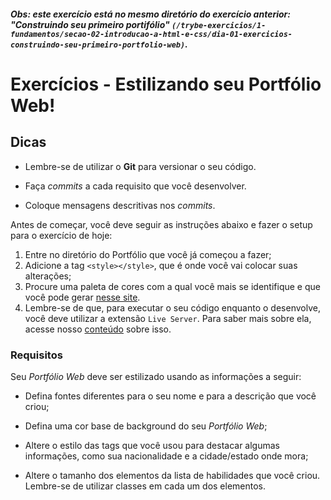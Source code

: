 
##### Obs: este exercício está no mesmo diretório do exercício anterior: "Construindo seu primeiro portifólio" `(/trybe-exercicios/1-fundamentos/secao-02-introducao-a-html-e-css/dia-01-exercicios-construindo-seu-primeiro-portfolio-web)`.

# Exercícios - Estilizando seu Portfólio Web!

## Dicas

-   Lembre-se de utilizar o  **Git**  para versionar o seu código.
    
-   Faça  _commits_  a cada requisito que você desenvolver.
    
-   Coloque mensagens descritivas nos  _commits_.
    

Antes de começar, você deve seguir as instruções abaixo e fazer o setup para o exercício de hoje:

1.  Entre no diretório do Portfólio que você já começou a fazer;
2.  Adicione a tag  `<style></style>`, que é onde você vai colocar suas alterações;
3.  Procure uma paleta de cores com a qual você mais se identifique e que você pode gerar  [nesse site](https://coolors.co/).
4.  Lembre-se de que, para executar o seu código enquanto o desenvolve, você deve utilizar a extensão  `Live Server`. Para saber mais sobre ela, acesse nosso  [conteúdo](https://app.betrybe.com/learn/course/5e938f69-6e32-43b3-9685-c936530fd326/module/f04cdb21-382e-4588-8950-3b1a29afd2dd/section/fd34d5dd-9fea-4ff6-bc78-a84b89dda27b/lesson/659bc806-db35-4795-909a-737a069127e3)  sobre isso.

### Requisitos

Seu  _Portfólio Web_  deve ser estilizado usando as informações a seguir:

-   Defina fontes diferentes para o seu nome e para a descrição que você criou;
    
-   Defina uma cor base de background do seu  _Portfólio Web_;
    
-   Altere o estilo das tags que você usou para destacar algumas informações, como sua nacionalidade e a cidade/estado onde mora;
    
-   Altere o tamanho dos elementos da lista de habilidades que você criou. Lembre-se de utilizar classes em cada um dos elementos.